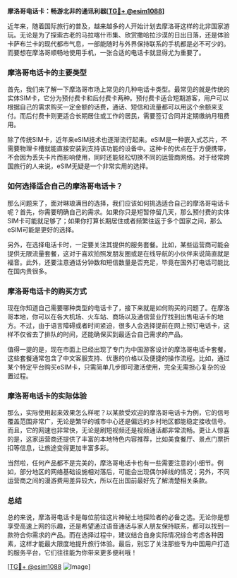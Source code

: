 **摩洛哥电话卡：畅游北非的通讯利器[[TG💪+ @esim1088](https://t.me/s/esim1088)]**

近年来，随着国际旅行的普及，越来越多的人开始计划去摩洛哥这样的北非国家游玩。无论是为了探索古老的马拉喀什市集、欣赏撒哈拉沙漠的日出日落，还是体验卡萨布兰卡的现代都市气息，一部能随时与外界保持联系的手机都是必不可少的。而要想在摩洛哥顺畅地使用手机，一张合适的电话卡就显得尤为重要了。

### **摩洛哥电话卡的主要类型**

首先，我们来了解一下摩洛哥市场上常见的几种电话卡类型。最常见的就是传统的实体SIM卡，它分为预付费卡和后付费卡两种。预付费卡适合短期游客，用户可以根据自己的需求购买一定金额的话费，通话、短信和流量都可以用这个余额来支付。而后付费卡则更适合长期居住或工作的居民，需要签订合同并定期缴纳月租费用。

除了传统SIM卡，近年来eSIM技术也逐渐流行起来。eSIM是一种嵌入式芯片，不需要物理卡槽就能直接安装到支持该功能的设备中。这种卡的优点在于方便携带，不会因为丢失卡片而影响使用，同时还能轻松切换不同的运营商网络。对于经常跨国旅行的人来说，eSIM无疑是一个非常实用的选择。

### **如何选择适合自己的摩洛哥电话卡？**

那么问题来了，面对琳琅满目的选择，我们应该如何挑选适合自己的摩洛哥电话卡呢？首先，你需要明确自己的需求。如果你只是短暂停留几天，那么预付费的实体SIM卡可能就足够了；如果你打算长期居住或者频繁往返于多个国家之间，那么eSIM可能是更好的选择。

另外，在选择电话卡时，一定要关注其提供的服务套餐。比如，某些运营商可能会提供无限流量套餐，这对于喜欢拍照发朋友圈或是在线导航的小伙伴来说简直就是福音。此外，还要注意通话分钟数和短信数量是否充足，毕竟在国外打电话可能比在国内贵很多。

### **摩洛哥电话卡的购买方式**

现在你知道自己需要哪种类型的电话卡了，接下来就是如何购买的问题了。在摩洛哥本地，你可以在各大机场、火车站、商场以及通信营业厅找到出售电话卡的地方。不过，由于语言障碍或者时间紧迫，很多人会选择提前在网上预订电话卡，这样不仅省去了排队的时间，还能确保买到最适合自己需求的产品。

值得一提的是，现在市面上已经出现了专门为中国游客设计的摩洛哥电话卡套餐，这些套餐通常包含了中文客服支持、优惠的价格以及便捷的操作流程。比如，通过某个特定平台购买eSIM卡，只需简单几步即可激活使用，完全无需担心复杂的设置过程。

### **摩洛哥电话卡的实际体验**

那么，实际使用起来效果怎么样呢？以某款受欢迎的摩洛哥电话卡为例，它的信号覆盖范围非常广，无论是繁华的城市中心还是偏远的乡村地区都能稳定接收信号。而且，它的网速也非常快，无论是刷短视频还是视频通话都非常流畅。更让人惊喜的是，这家运营商还提供了丰富的本地特色内容推荐，比如美食餐厅、景点门票折扣等信息，让旅途变得更加丰富多彩。

当然啦，任何产品都不是完美的，摩洛哥电话卡也有一些需要注意的小细节。例如，部分地区的网络基础设施相对落后，可能会出现偶尔掉线的情况；另外，不同运营商之间的漫游费用差异较大，所以在出国前最好先了解清楚相关条款。

### **总结**

总的来说，摩洛哥电话卡是每位前往这片神秘土地探险者的必备之选。无论你是想享受高速上网的乐趣，还是希望通过语音通话与家人朋友保持联系，都可以找到一款符合你需求的产品。而在选择过程中，建议结合自身实际情况综合考虑各种因素，这样才能最大限度地提升旅行体验。最后，别忘了关注那些专为中国用户打造的服务平台，它们往往能为你带来更多便利哦！

[[TG💪+ @esim1088](https://t.me/s/esim1088) ![Image](https://i.postimg.cc/4NQfJmqS/Snipaste-2025-05-13-00-14-12.png)]
